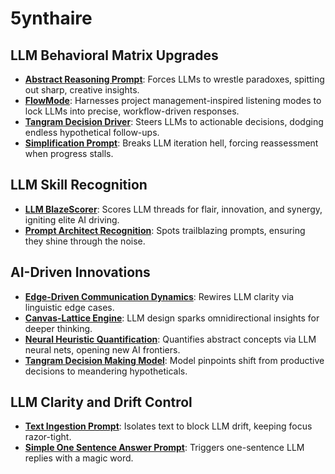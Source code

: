 # 5ynthaire

## LLM Behavioral Matrix Upgrades
- **[Abstract Reasoning Prompt](https://github.com/5ynthaire/5YN-AbstractReasoning-LLM-Enhancement)**: Forces LLMs to wrestle paradoxes, spitting out sharp, creative insights.
- **[FlowMode](https://github.com/5ynthaire/5YN-PMTaskMode-LLM-Enhancement)**: Harnesses project management-inspired listening modes to lock LLMs into precise, workflow-driven responses.
- **[Tangram Decision Driver](https://github.com/5ynthaire/5YN-TangramDecisionDriver-LLM-Enhancement)**: Steers LLMs to actionable decisions, dodging endless hypothetical follow-ups.
- **[Simplification Prompt](https://github.com/5ynthaire/5YN-IterationHellBreaker-LLM-Enhancement)**: Breaks LLM iteration hell, forcing reassessment when progress stalls.

## LLM Skill Recognition
- **[LLM BlazeScorer](https://github.com/5ynthaire/5YN-LLM-BlazeScorer)**: Scores LLM threads for flair, innovation, and synergy, igniting elite AI driving.
- **[Prompt Architect Recognition](https://github.com/5ynthaire/5YN-SuperPrompts-Detector)**: Spots trailblazing prompts, ensuring they shine through the noise.

## AI-Driven Innovations
- **[Edge-Driven Communication Dynamics](https://github.com/5ynthaire/5YN-EdgeDrivenCommunicationDynamics-Idea)**: Rewires LLM clarity via linguistic edge cases.
- **[Canvas-Lattice Engine](https://github.com/5ynthaire/5YN-LLMAbstractReasoningLayer-Idea)**: LLM design sparks omnidirectional insights for deeper thinking.
- **[Neural Heuristic Quantification](https://github.com/5ynthaire/5YN-NeuralHeuristicQuantification-Idea)**: Quantifies abstract concepts via LLM neural nets, opening new AI frontiers.
- **[Tangram Decision Making Model](https://github.com/5ynthaire/5YN-TangramDecisionMakingModel-Idea)**: Model pinpoints shift from productive decisions to meandering hypotheticals.

## LLM Clarity and Drift Control
- **[Text Ingestion Prompt](https://github.com/5ynthaire/5YN-TextIngestion-Prompt)**: Isolates text to block LLM drift, keeping focus razor-tight.
- **[Simple One Sentence Answer Prompt](https://github.com/5ynthaire/5YN-OneSentence-Prompt)**: Triggers one-sentence LLM replies with a magic word.
